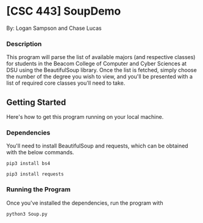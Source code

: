 # [CSC 443] SoupDemo
By: Logan Sampson and Chase Lucas

### Description
This program will parse the list of available majors (and respective classes) for students in the Beacom College of Computer and Cyber Sciences at DSU using the BeautifulSoup library.  Once the list is fetched, simply choose the number of the degree you wish to view, and you'll be presented with a list of required core classes you'll need to take.

## Getting Started
Here's how to get this program running on your local machine.

### Dependencies
You'll need to install BeautifulSoup and requests, which can be obtained with the below commands.

```
pip3 install bs4
```

```
pip3 install requests
```

### Running the Program
Once you've installed the dependencies, run the program with

```
python3 Soup.py
```


